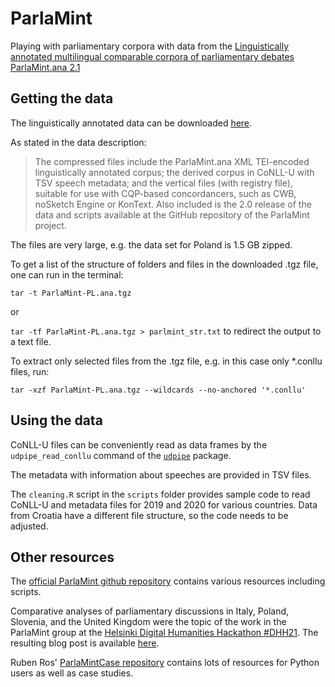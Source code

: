# ParlaMint
Playing with parliamentary corpora with data from the [Linguistically annotated multilingual comparable corpora of parliamentary debates ParlaMint.ana 2.1](https://www.clarin.si/repository/xmlui/handle/11356/1431)


## Getting the data

The linguistically annotated data can be downloaded [here](https://www.clarin.si/repository/xmlui/handle/11356/1431).

As stated in the data description:

> The compressed files include the ParlaMint.ana XML TEI-encoded linguistically annotated corpus; the derived corpus in CoNLL-U with TSV speech metadata; and the vertical files (with registry file), suitable for use with CQP-based concordancers, such as CWB, noSketch Engine or KonText. Also included is the 2.0 release of the data and scripts available at the GitHub repository of the ParlaMint project.

The files are very large, e.g. the data set for Poland is 1.5 GB zipped.  

To get a list of the structure of folders and files in the downloaded .tgz file, one can run in the terminal:

`tar -t ParlaMint-PL.ana.tgz`

or

`tar -tf ParlaMint-PL.ana.tgz > parlmint_str.txt` to redirect the output to a text file.

To extract only selected files from the .tgz file, e.g. in this case only *.conllu files, run:

`tar -xzf ParlaMint-PL.ana.tgz --wildcards --no-anchored '*.conllu'`

## Using the data

CoNLL-U files can be conveniently read as data frames by the `udpipe_read_conllu` command of the [`udpipe`](https://CRAN.R-project.org/package=udpipe) package.

The metadata with information about speeches are provided in TSV files.

The `cleaning.R` script in the `scripts` folder provides sample code to read CoNLL-U and metadata files for 2019 and 2020 for various countries. Data from Croatia have a different file structure, so the code needs to be adjusted.


## Other resources

The [official ParlaMint github repository](https://github.com/clarin-eric/ParlaMint) contains various resources including scripts.

Comparative analyses of parliamentary discussions in Italy, Poland, Slovenia, and the United Kingdom were the topic of the work in the ParlaMint group at the [Helsinki Digital Humanities Hackathon #DHH21](https://www2.helsinki.fi/en/helsinki-centre-for-digital-humanities/helsinki-digital-humanities-hackathon-2021-dhh21). The resulting blog post is available [here](https://dhhackathon.wordpress.com/2021/05/28/parliamentary-debates-in-the-covid-times/).

Ruben Ros' [ParlaMintCase repository](https://github.com/rubenros1795/ParlaMintCase) contains lots of resources for Python users as well as case studies.